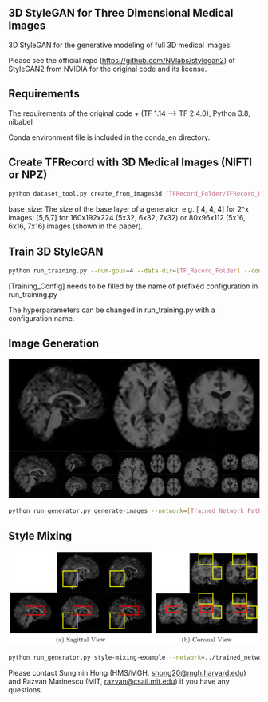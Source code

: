 ## 3D StyleGAN for Three Dimensional Medical Images

3D StyleGAN for the generative modeling of full 3D medical images.

Please see the official repo (https://github.com/NVlabs/stylegan2) of StyleGAN2 from NVIDIA for the original code and its license. 

## Requirements 
The requirements of the original code + 
(TF 1.14 --> TF 2.4.0), Python 3.8, nibabel

Conda environment file is included in the conda_en directory.

## Create TFRecord with 3D Medical Images (NIFTI or NPZ)

```.bash
python dataset_tool.py create_from_images3d [TFRecord_Folder/TFRecord_Name] [NIFTI Data Folder] --shuffle 1 --base_size 5 6 7
```

base_size: The size of the base layer of a generator. e.g. [ 4, 4, 4] for 2^x images; [5,6,7] for 160x192x224 (5x32, 6x32, 7x32) or 80x96x112 (5x16, 6x16, 7x16) images (shown in the paper). 

## Train 3D StyleGAN

```.bash
python run_training.py --num-gpus=4 --data-dir=[TF_Record_Folder] --config=[Training_Config] --dataset=[TFRecord_Name] --total-kimg=6000
```

[Training_Config] needs to be filled by the name of prefixed configuration in run_training.py

The hyperparameters can be changed in run_training.py with a configuration name.

## Image Generation

![Uncurated Generated Images](figures/UncuratedGeneratedImages.png)

```.bash
python run_generator.py generate-images --network=[Trained_Network_Path] --seeds=66,230,389,1518,1020,11,1104,1120,1031 --truncation-psi=0.0
```

## Style Mixing 

![Style Mixing Example](figures/StyleMixing.png)

```.bash
python run_generator.py style-mixing-example --network=../trained_networks/2mm_f96.pkl --row-seeds=3181 --col-seeds=1104,1120 --truncation-psi=0.0 --col-styles=6-9
```

Please contact Sungmin Hong (HMS/MGH, shong20@mgh.harvard.edu) and Razvan Marinescu (MIT, razvan@csail.mit.edu) if you have any questions. 

